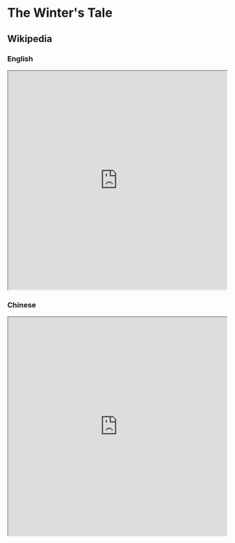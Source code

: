 # The Winter's Tale

## Wikipedia

### English

<iframe src="https://en.m.wikipedia.org/wiki/The_Winter%27s_Tale" style="height: 500px; width: 500px"></iframe>

### Chinese

<iframe src="https://zh.m.wikipedia.org/wiki/%E5%86%AC%E5%A4%A9%E7%9A%84%E6%95%85%E4%BA%8B" style="height: 500px; width: 500px"></iframe>
